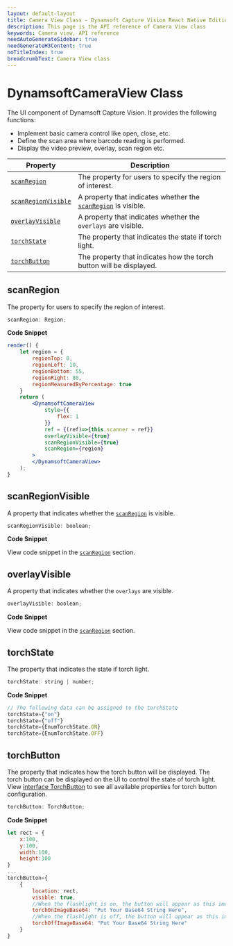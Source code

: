 ```yaml
---
layout: default-layout
title: Camera View Class - Dynamsoft Capture Vision React Native Edition
description: This page is the API reference of Camera View class
keywords: Camera view, API reference
needAutoGenerateSidebar: true
needGenerateH3Content: true
noTitleIndex: true
breadcrumbText: Camera View class
---
```


# DynamsoftCameraView Class

The UI component of Dynamsoft Capture Vision. It provides the following functions:

- Implement basic camera control like open, close, etc.
- Define the scan area where barcode reading is performed.
- Display the video preview, overlay, scan region etc.

| Property | Description |
| ------- | ----------- |
| [`scanRegion`](#scanregion) | The property for users to specify the region of interest. |
| [`scanRegionVisible`](#scanregionvisible) | A property that indicates whether the [`scanRegion`](#scanregion) is visible. |
| [`overlayVisible`](#overlayvisible) | A property that indicates whether the `overlays` are visible. |
| [`torchState`](#torchstate) | The property that indicates the state if torch light. |
| [`torchButton`](#torchbutton) | The property that indicates how the torch button will be displayed. |

## scanRegion

The property for users to specify the region of interest.

```js
scanRegion: Region;
```

**Code Snippet**

```jsx
render() {
    let region = {
        regionTop: 0,
        regionLeft: 10,
        regionBottom: 55,
        regionRight: 80,
        regionMeasuredByPercentage: true
    }
    return (
        <DynamsoftCameraView
            style={{
                flex: 1
            }}
            ref = {(ref)=>{this.scanner = ref}}
            overlayVisible={true}
            scanRegionVisible={true}
            scanRegion={region}
        >
        </DynamsoftCameraView>
    );
}
```

## scanRegionVisible

A property that indicates whether the [`scanRegion`](#scanregion) is visible.

```js
scanRegionVisible: boolean;
```

**Code Snippet**

View code snippet in the [`scanRegion`](#scanregion) section.

## overlayVisible

A property that indicates whether the `overlays` are visible.

```js
overlayVisible: boolean;
```

**Code Snippet**

View code snippet in the [`scanRegion`](#scanregion) section.

## torchState

The property that indicates the state if torch light.

```js
torchState: string | number;
```

**Code Snippet**

```js
// The following data can be assigned to the torchState
torchState={"on"}
torchState={"off"}
torchState={EnumTorchState.ON}
torchState={EnumTorchState.OFF}
```

## torchButton

The property that indicates how the torch button will be displayed. The torch button can be displayed on the UI to control the state of torch light. View [interface TorchButton](interface-torch-button.md) to see all available properties for torch button configuration.

```js
torchButton: TorchButton;
```

**Code Snippet**

```js
let rect = {
    x:100,
    y:100,
    width:100,
    height:100
}
...
torchButton={
    {
        location: rect,
        visible: true,
        //When the flashlight is on, the button will appear as this image.
        torchOnImageBase64: "Put Your Base64 String Here",
        //When the flashlight is off, the button will appear as this image.
        torchOffImageBase64: "Put Your Base64 String Here"
    }
}
```
